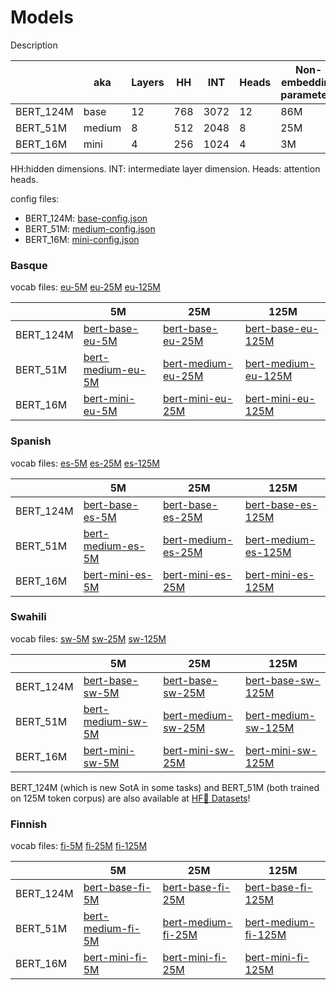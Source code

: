 # Models

Description

|           | aka    | Layers | HH     | INT  | Heads | Non-embedding parameters | Parameters |
|-----------|--------|--------|--------|------|-------|--------------------------|------------|
| BERT_124M | base   | 12     | 768    | 3072 | 12    | 86M                      | 124M       |
| BERT_51M  | medium | 8      | 512    | 2048 | 8     | 25M                      | 51M        |
| BERT_16M  | mini   | 4      | 256    | 1024 | 4     | 3M                       | 16M        |

HH:hidden dimensions. INT: intermediate layer dimension. Heads: attention heads.

config files: 

* BERT_124M: [base-config.json](https://storage.cloud.google.com/elhuyar/low-scaling-laws/models/bert_base_eu_125M/config.json)
* BERT_51M: [medium-config.json](https://storage.cloud.google.com/elhuyar/low-scaling-laws/models/bert_medium_eu_125M/config.json)
* BERT_16M: [mini-config.json](https://storage.cloud.google.com/elhuyar/low-scaling-laws/models/bert_mini_eu_125M/config.json)


### Basque
vocab files: [eu-5M](https://storage.cloud.google.com/elhuyar/low-scaling-laws/models/bert_base_eu_5M/vocab.txt) [eu-25M](https://storage.cloud.google.com/elhuyar/low-scaling-laws/models/bert_base_eu_25M/vocab.txt) [eu-125M](https://storage.cloud.google.com/elhuyar/low-scaling-laws/models/bert_base_eu_125M/vocab.txt)

|            |   5M                             |   25M                             |   125M                                |
|------------|----------------------------------|-----------------------------------|---------------------------------------|
| BERT_124M  |  [bert-base-eu-5M](https://storage.cloud.google.com/elhuyar/low-scaling-laws/models/bert_base_eu_5M/pytorch_model.bin)  |  [bert-base-eu-25M](https://storage.cloud.google.com/elhuyar/low-scaling-laws/models/bert_base_eu_25M/pytorch_model.bin)  |   [bert-base-eu-125M](https://storage.cloud.google.com/elhuyar/low-scaling-laws/models/bert_base_eu_125M/pytorch_model.bin) |
| BERT_51M   |  [bert-medium-eu-5M](https://storage.cloud.google.com/elhuyar/low-scaling-laws/models/bert_medium_eu_5M/pytorch_model.bin)  |  [bert-medium-eu-25M](https://storage.cloud.google.com/elhuyar/low-scaling-laws/models/bert_medium_eu_25M/pytorch_model.bin)  |   [bert-medium-eu-125M](https://storage.cloud.google.com/elhuyar/low-scaling-laws/models/bert_medium_eu_125M/pytorch_model.bin) |
| BERT_16M   | [bert-mini-eu-5M](https://storage.cloud.google.com/elhuyar/low-scaling-laws/models/bert_mini_eu_5M/pytorch_model.bin)  |  [bert-mini-eu-25M](https://storage.cloud.google.com/elhuyar/low-scaling-laws/models/bert_mini_eu_25M/pytorch_model.bin)  |   [bert-mini-eu-125M](https://storage.cloud.google.com/elhuyar/low-scaling-laws/models/bert_mini_eu_125M/pytorch_model.bin) |

### Spanish

vocab files: [es-5M](https://storage.cloud.google.com/elhuyar/low-scaling-laws/models/bert_base_es_5M/vocab.txt) [es-25M](https://storage.cloud.google.com/elhuyar/low-scaling-laws/models/bert_base_es_25M/vocab.txt) [es-125M](https://storage.cloud.google.com/elhuyar/low-scaling-laws/models/bert_base_es_125M/vocab.txt)

|            |   5M                             |   25M                             |   125M                                |
|------------|----------------------------------|-----------------------------------|---------------------------------------|
| BERT_124M  |  [bert-base-es-5M](https://storage.cloud.google.com/elhuyar/low-scaling-laws/models/bert_base_es_5M/pytorch_model.bin)  |  [bert-base-es-25M](https://storage.cloud.google.com/elhuyar/low-scaling-laws/models/bert_base_es_25M/pytorch_model.bin)  |   [bert-base-es-125M](https://storage.cloud.google.com/elhuyar/low-scaling-laws/models/bert_base_es_125M/pytorch_model.bin) |
| BERT_51M   |  [bert-medium-es-5M](https://storage.cloud.google.com/elhuyar/low-scaling-laws/models/bert_medium_es_5M/pytorch_model.bin)  |  [bert-medium-es-25M](https://storage.cloud.google.com/elhuyar/low-scaling-laws/models/bert_medium_es_25M/pytorch_model.bin)  |   [bert-medium-es-125M](https://storage.cloud.google.com/elhuyar/low-scaling-laws/models/bert_medium_es_125M/pytorch_model.bin) |
| BERT_16M   | [bert-mini-es-5M](https://storage.cloud.google.com/elhuyar/low-scaling-laws/models/bert_mini_es_5M/pytorch_model.bin)  |  [bert-mini-es-25M](https://storage.cloud.google.com/elhuyar/low-scaling-laws/models/bert_mini_es_25M/pytorch_model.bin)  |   [bert-mini-es-125M](https://storage.cloud.google.com/elhuyar/low-scaling-laws/models/bert_mini_es_125M/pytorch_model.bin) |

### Swahili

vocab files: [sw-5M](https://storage.cloud.google.com/elhuyar/low-scaling-laws/models/bert_base_sw_5M/vocab.txt) [sw-25M](https://storage.cloud.google.com/elhuyar/low-scaling-laws/models/bert_base_sw_25M/vocab.txt) [sw-125M](https://storage.cloud.google.com/elhuyar/low-scaling-laws/models/bert_base_sw_125M/vocab.txt)

|            |   5M                             |   25M                             |   125M                                |
|------------|----------------------------------|-----------------------------------|---------------------------------------|
| BERT_124M  |  [bert-base-sw-5M](https://storage.cloud.google.com/elhuyar/low-scaling-laws/models/bert_base_sw_5M/pytorch_model.bin)  |  [bert-base-sw-25M](https://storage.cloud.google.com/elhuyar/low-scaling-laws/models/bert_base_sw_25M/pytorch_model.bin)  |   [bert-base-sw-125M](https://storage.cloud.google.com/elhuyar/low-scaling-laws/models/bert_base_sw_125M/pytorch_model.bin) |
| BERT_51M   |  [bert-medium-sw-5M](https://storage.cloud.google.com/elhuyar/low-scaling-laws/models/bert_medium_sw_5M/pytorch_model.bin)  |  [bert-medium-sw-25M](https://storage.cloud.google.com/elhuyar/low-scaling-laws/models/bert_medium_sw_25M/pytorch_model.bin)  |   [bert-medium-sw-125M](https://storage.cloud.google.com/elhuyar/low-scaling-laws/models/bert_medium_sw_125M/pytorch_model.bin) |
| BERT_16M   | [bert-mini-sw-5M](https://storage.cloud.google.com/elhuyar/low-scaling-laws/models/bert_mini_sw_5M/pytorch_model.bin)  |  [bert-mini-sw-25M](https://storage.cloud.google.com/elhuyar/low-scaling-laws/models/bert_mini_sw_25M/pytorch_model.bin)  |   [bert-mini-sw-125M](https://storage.cloud.google.com/elhuyar/low-scaling-laws/models/bert_mini_sw_125M/pytorch_model.bin) |

BERT_124M (which is new SotA in some tasks) and BERT_51M (both trained on 125M token corpus) are also available at [HF🤗 Datasets](https://huggingface.co/datasets/orai-nlp/bert-base-sw)!

### Finnish

vocab files: [fi-5M](https://storage.cloud.google.com/elhuyar/low-scaling-laws/models/bert_base_fi_5M/vocab.txt) [fi-25M](https://storage.cloud.google.com/elhuyar/low-scaling-laws/models/bert_base_fi_25M/vocab.txt) [fi-125M](https://storage.cloud.google.com/elhuyar/low-scaling-laws/models/bert_base_fi_125M/vocab.txt)

|            |   5M                             |   25M                             |   125M                                |
|------------|----------------------------------|-----------------------------------|---------------------------------------|
| BERT_124M  |  [bert-base-fi-5M](https://storage.cloud.google.com/elhuyar/low-scaling-laws/models/bert_base_fi_5M/pytorch_model.bin)  |  [bert-base-fi-25M](https://storage.cloud.google.com/elhuyar/low-scaling-laws/models/bert_base_fi_25M/pytorch_model.bin)  |   [bert-base-fi-125M](https://storage.cloud.google.com/elhuyar/low-scaling-laws/models/bert_base_fi_125M/pytorch_model.bin) |
| BERT_51M   |  [bert-medium-fi-5M](https://storage.cloud.google.com/elhuyar/low-scaling-laws/models/bert_medium_fi_5M/pytorch_model.bin)  |  [bert-medium-fi-25M](https://storage.cloud.google.com/elhuyar/low-scaling-laws/models/bert_medium_fi_25M/pytorch_model.bin)  |   [bert-medium-fi-125M](https://storage.cloud.google.com/elhuyar/low-scaling-laws/models/bert_medium_fi_125M/pytorch_model.bin) |
| BERT_16M   | [bert-mini-fi-5M](https://storage.cloud.google.com/elhuyar/low-scaling-laws/models/bert_mini_fi_5M/pytorch_model.bin)  |  [bert-mini-fi-25M](https://storage.cloud.google.com/elhuyar/low-scaling-laws/models/bert_mini_fi_25M/pytorch_model.bin)  |   [bert-mini-fi-125M](https://storage.cloud.google.com/elhuyar/low-scaling-laws/models/bert_mini_fi_125M/pytorch_model.bin) |
